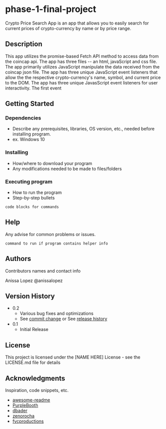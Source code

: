 # phase-1-final-project
Crypto Price Search App is an app that allows you to easily search for current prices of crypto-currency by name or by price range. 

## Description

This app utilizes the promise-based Fetch API method to access data from the coincap api. The app has three files -- an html, javaScript and css file. The app primarily utilizes JavaScript manipulate the data received from the coincap json file. The app has three unique JavaScript event listeners that allow the  the respective crypto-currency's name, symbol, and current price to the DOM. The app has three unique JavasScript event listeners for user interactivity. The first event

## Getting Started

### Dependencies

* Describe any prerequisites, libraries, OS version, etc., needed before installing program.
* ex. Windows 10

### Installing

* How/where to download your program
* Any modifications needed to be made to files/folders

### Executing program

* How to run the program
* Step-by-step bullets
```
code blocks for commands
```

## Help

Any advise for common problems or issues.
```
command to run if program contains helper info
```

## Authors

Contributors names and contact info

Anissa Lopez @anissalopez


## Version History

* 0.2
    * Various bug fixes and optimizations
    * See [commit change]() or See [release history]()
* 0.1
    * Initial Release

## License

This project is licensed under the [NAME HERE] License - see the LICENSE.md file for details

## Acknowledgments

Inspiration, code snippets, etc.
* [awesome-readme](https://github.com/matiassingers/awesome-readme)
* [PurpleBooth](https://gist.github.com/PurpleBooth/109311bb0361f32d87a2)
* [dbader](https://github.com/dbader/readme-template)
* [zenorocha](https://gist.github.com/zenorocha/4526327)
* [fvcproductions](https://gist.github.com/fvcproductions/1bfc2d4aecb01a834b46)